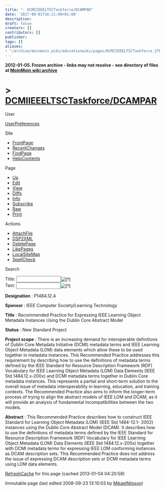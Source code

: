 ```yaml
---
title: "- DCMIIEEELTSCTaskforce/DCAMPAR"
date: '2017-09-01T16:21:09+01:00'
description: 
draft: false
creators: []
contributors: []
publisher: 
tags: []
aliases:
- "/archive/moinmoin_wiki/educationwiki/pages/DCMIIEEELTSCTaskforce_2fDCAMPAR.html"
---
```


**2012-01-05. Frozen archive - links may not resolve - see directory of files at [MoinMoin wiki archive](/moinmoin-wiki-archive/)**

# > [DCMIIEEELTSCTaskforce/DCAMPAR](http://dublincore.org/educationwiki/DCMIIEEELTSCTaskforce_2fDCAMPAR?action=fullsearch&value=%2FDCAMPAR&literal=1&case=1&context=40 "Click here to do a full-text search for this title")

User

 [UserPreferences](http://dublincore.org/educationwiki/UserPreferences)
  

Site

- [FrontPage](http://dublincore.org/educationwiki/FrontPage)
- [RecentChanges](http://dublincore.org/educationwiki/RecentChanges)
- [FindPage](http://dublincore.org/educationwiki/FindPage)
- [HelpContents](http://dublincore.org/educationwiki/HelpContents)

Page

- [Up](http://dublincore.org/educationwiki/DCMIIEEELTSCTaskforce "Up")
- [Edit](http://dublincore.org/educationwiki/DCMIIEEELTSCTaskforce_2fDCAMPAR?action=edit "Edit")
- [View](http://dublincore.org/educationwiki/DCMIIEEELTSCTaskforce_2fDCAMPAR "View")
- [Diffs](http://dublincore.org/educationwiki/DCMIIEEELTSCTaskforce_2fDCAMPAR?action=diff "Diffs")
- [Info](http://dublincore.org/educationwiki/DCMIIEEELTSCTaskforce_2fDCAMPAR?action=info "Info")
- [Subscribe](http://dublincore.org/educationwiki/DCMIIEEELTSCTaskforce_2fDCAMPAR?action=subscribe "Subscribe")
- [Raw](http://dublincore.org/educationwiki/DCMIIEEELTSCTaskforce_2fDCAMPAR?action=raw "Raw")
- [Print](http://dublincore.org/educationwiki/DCMIIEEELTSCTaskforce_2fDCAMPAR?action=print "Print")

Actions

- [AttachFile](http://dublincore.org/educationwiki/DCMIIEEELTSCTaskforce_2fDCAMPAR?action=AttachFile)
- [DSP2XML](http://dublincore.org/educationwiki/DCMIIEEELTSCTaskforce_2fDCAMPAR?action=DSP2XML)
- [DeletePage](http://dublincore.org/educationwiki/DCMIIEEELTSCTaskforce_2fDCAMPAR?action=DeletePage)
- [LikePages](http://dublincore.org/educationwiki/DCMIIEEELTSCTaskforce_2fDCAMPAR?action=LikePages)
- [LocalSiteMap](http://dublincore.org/educationwiki/DCMIIEEELTSCTaskforce_2fDCAMPAR?action=LocalSiteMap)
- [SpellCheck](http://dublincore.org/educationwiki/DCMIIEEELTSCTaskforce_2fDCAMPAR?action=SpellCheck)

Search

<form method="POST" action="/educationwiki/DCMIIEEELTSCTaskforce_2fDCAMPAR">
<p>
<input name="action" value="inlinesearch" type="hidden">
<input name="context" value="40" type="hidden">
Title: <input name="text_title" size="15" maxlength="50" type="text"><input src="DCMIIEEELTSCTaskforce_2fDCAMPAR_files/moin-search.png" name="button_title" alt="[?]" type="image"><br>Text: <input name="text_full" size="15" maxlength="50" type="text"><input src="DCMIIEEELTSCTaskforce_2fDCAMPAR_files/moin-search.png" name="button_full" alt="[?]" type="image">
</p>
</form>

**Designation** : P1484.12.4 

**Sponsor** : IEEE Computer Society/Learning Technology

**Title** : Recommended Practice for Expressing IEEE Learning Object Metadata Instances Using the Dublin Core Abstract Model

**Status** : New Standard Project

**Project scope** : There is an increasing demand for interoperable definitions of Dublin Core Metadata Initiative (DCMI) metadata terms and IEEE Learning Object Metadata (LOM) data elements which allow these to be used together in metadata instances. This Recommended Practice addresses this requirement by describing how to use the definitions of metadata terms defined by the IEEE Standard for Resource Description Framework (RDF) Vocabulary for IEEE Learning Object Metadata (LOM) Data Elements (IEEE Std 1484.12.x-200x) and DCMI metadata terms together in Dublin Core metadata instances. This represents a partial and short-term solution to the overall issue of metadata interoperability in learning, education, and training contexts. The Recommended Practice also aims to inform the longer-term process of trying to align the abstract models of IEEE LOM and DCAM, as it will provide an analysis of fundamental incompatibilities between the two models.

**Abstract** : This Recommended Practice describes how to construct IEEE Standard for Learning Object Metadata (LOM) (IEEE Std 1484-12.1- 2002) instances using the Dublin Core Abstract Model (DCAM). It describes how to use the definitions of metadata terms defined by the IEEE Standard for Resource Description Framework (RDF) Vocabulary for IEEE Learning Object Metadata (LOM) Data Elements (IEEE Std 1484.12.x-200x) together with DCMI metadata terms for expressing IEEE LOM conforming instances as DCAM description sets. This Recommended Practice does not address the issue of expressing DCAM description sets or DCMI metadata terms using LOM data elements.

 [RefreshCache](http://dublincore.org/educationwiki/DCMIIEEELTSCTaskforce_2fDCAMPAR?action=refresh&arena=Page.py&key=DCMIIEEELTSCTaskforce_2fDCAMPAR.text_html) for this page (cached 2013-01-04 04:20:58)  

Immutable page (last edited 2008-09-23 13:10:03 by [MikaelNilsson](http://dublincore.org/educationwiki/MikaelNilsson))

